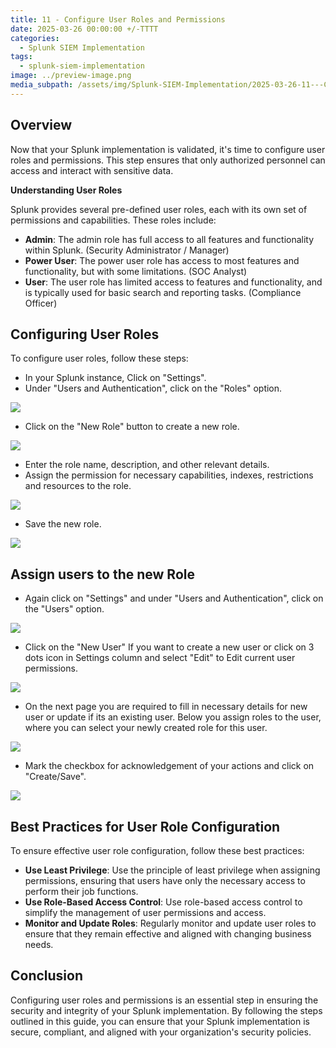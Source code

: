 ```yaml
---
title: 11 - Configure User Roles and Permissions
date: 2025-03-26 00:00:00 +/-TTTT
categories:
  - Splunk SIEM Implementation
tags:
  - splunk-siem-implementation
image: ../preview-image.png
media_subpath: /assets/img/Splunk-SIEM-Implementation/2025-03-26-11---Configure-User-Roles-and-Permissions/
---
```


## Overview

Now that your Splunk implementation is validated, it's time to configure user roles and permissions. This step ensures that only authorized personnel can access and interact with sensitive data.

**Understanding User Roles**  
  
Splunk provides several pre-defined user roles, each with its own set of permissions and capabilities. These roles include:  
  
* **Admin**: The admin role has full access to all features and functionality within Splunk. (Security Administrator / Manager)
* **Power User**: The power user role has access to most features and functionality, but with some limitations. (SOC Analyst)
* **User**: The user role has limited access to features and functionality, and is typically used for basic search and reporting tasks. (Compliance Officer)

## Configuring User Roles
  
To configure user roles, follow these steps:  
  
- In your Splunk instance, Click on "Settings".  
- Under "Users and Authentication", click on the "Roles" option.  

![](2025-03-26-11---Configure-User-Roles-and-Permissions-1.png)

- Click on the "New Role" button to create a new role.  

![](2025-03-26-11---Configure-User-Roles-and-Permissions-2.png)

- Enter the role name, description, and other relevant details.  
- Assign the permission for necessary capabilities, indexes, restrictions and resources to the role. 

![](2025-03-26-11---Configure-User-Roles-and-Permissions-3.png)

- Save the new role. 

![](2025-03-26-11---Configure-User-Roles-and-Permissions-4.png)

## Assign users to the new Role

- Again click on "Settings" and under "Users and Authentication", click on the "Users" option.  

![](2025-03-26-11---Configure-User-Roles-and-Permissions-5.png)

- Click on the "New User" If you want to create a new user or click on 3 dots icon in Settings column and select "Edit" to Edit current user permissions.

![](2025-03-26-11---Configure-User-Roles-and-Permissions-6.png)

- On the next page you are required to fill in necessary details for new user or update if its an existing user. Below you assign roles to the user, where you can select your newly created role for this user.

![](2025-03-26-11---Configure-User-Roles-and-Permissions-7.png)

- Mark the checkbox for acknowledgement of your actions and click on "Create/Save".

![](2025-03-26-11---Configure-User-Roles-and-Permissions-8.png)

## Best Practices for User Role Configuration
  
To ensure effective user role configuration, follow these best practices:  

* **Use Least Privilege**: Use the principle of least privilege when assigning permissions, ensuring that users have only the necessary access to perform their job functions.  
* **Use Role-Based Access Control**: Use role-based access control to simplify the management of user permissions and access.   
* **Monitor and Update Roles**: Regularly monitor and update user roles to ensure that they remain effective and aligned with changing business needs.  
  
## Conclusion
  
Configuring user roles and permissions is an essential step in ensuring the security and integrity of your Splunk implementation. By following the steps outlined in this guide, you can ensure that your Splunk implementation is secure, compliant, and aligned with your organization's security policies.
